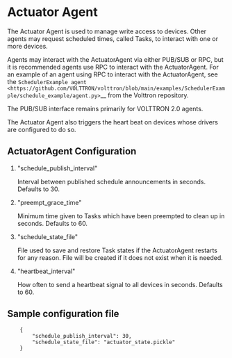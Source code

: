 # Actuator Agent
The Actuator Agent is used to manage write access to devices. Other agents
may request scheduled times, called Tasks, to interact with one or more
devices.

Agents may interact with the ActuatorAgent via either PUB/SUB or RPC, 
but it is recommended agents use RPC to interact with the ActuatorAgent.
For an example of an agent using RPC to interact with the ActuatorAgent, see the 
`SchedulerExample agent <https://github.com/VOLTTRON/volttron/blob/main/examples/SchedulerExample/schedule_example/agent.py>`__ 
from the Volttron repository.

The PUB/SUB interface remains primarily for VOLTTRON 2.0 agents. 

The Actuator Agent also triggers the heart beat on devices whose 
drivers are configured to do so. 

## ActuatorAgent Configuration


1. "schedule_publish_interval"

    Interval between published schedule announcements in seconds. Defaults to 30.
2. "preempt_grace_time"
       
    Minimum time given to Tasks which have been preempted to clean up in seconds. Defaults to 60.
3. "schedule_state_file"

    File used to save and restore Task states if the ActuatorAgent restarts for any reason. File will be
    created if it does not exist when it is needed.
4. "heartbeat_interval"
        
    How often to send a heartbeat signal to all devices in seconds. Defaults to 60.
       

## Sample configuration file

```
    {
        "schedule_publish_interval": 30,
        "schedule_state_file": "actuator_state.pickle"
    }
```
